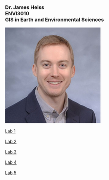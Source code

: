 ### Dr. James Heiss <br> ENVI3010 <br> GIS in Earth and Environmental Sciences 

![Photo of your professor](jwh_photo.jpg)

[Lab 1](lab1/index.html) <br><br>
[Lab 2](lab2/index.html) <br><br>
[Lab 3](lab3/index.html) <br><br>
[Lab 4](lab4/index.html) <br><br>
[Lab 5](lab5/index.html) 
